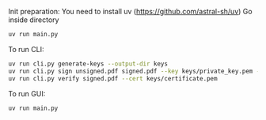Init preparation:
You need to install uv (https://github.com/astral-sh/uv)
Go inside directory 
```sh
uv run main.py
```


To run CLI:
```sh
uv run cli.py generate-keys --output-dir keys
uv run cli.py sign unsigned.pdf signed.pdf --key keys/private_key.pem --cert keys/certificate.pem --create-field
uv run cli.py verify signed.pdf --cert keys/certificate.pem
```

To run GUI:
```sh
uv run main.py
```
